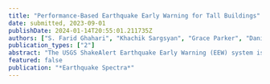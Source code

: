 ```yaml
---
title: "Performance-Based Earthquake Early Warning for Tall Buildings"
date: submitted, 2023-09-01
publishDate: 2024-01-14T20:55:01.211735Z
authors: ["S. Farid Ghahari", "Khachik Sargsyan", "Grace Parker", "Daniel Swensen", "Mehmet Çelebi", "Hamid Haddadi", "Ertugrul Taciroglu"]
publication_types: ["2"]
abstract: "The USGS ShakeAlert Earthquake Early Warning (EEW) system issues a warning to residents on the West Coast of the US seconds before damaging waves arrive, if the expected ground level shaking exceeds a certain threshold. However, residents in tall buildings may experience much greater motion due to the dynamic response of the buildings, as observed during the recent 2019 Ridgecrest earthquake. Therefore, there is an ongoing effort to extend the EEW system to include the contribution of building response in order to provide a more accurate estimation of the expected shaking intensity, especially for tall buildings. Unfortunately, the supposedly ideal solution of analyzing detailed Finite Element (FE) models of buildings under predicted ground motion time histories is not theoretically or practically feasible at the moment. The authors have recently investigated existing simple methods to estimate Peak Floor Acceleration (PFA) based on estimated Peak Ground Acceleration (PGA), showing these simple formulas are not suitable for PFA estimation unless the modal properties of the building and accurate ground motion response spectra are available. Instead, this paper explores another approach by extending the PEER PBEE (Performance-Based Earthquake Engineering) to EEW, considering that every component involved in building response prediction is uncertain in the EEW scenario. While this idea is not new and has been proposed by other researchers, it has two shortcomings: 1) the simple beam model used for response prediction is prone to modeling uncertainty, which has not been quantified, and 2) the ground motions used for probabilistic demand models are not suitable for EEW applications. In this paper, we address these two issues by incorporating modeling errors into the parameters of the beam model and by using a new set of ground motions, respectively. We demonstrate how this approach could practically work by utilizing data from a 52-story building in downtown Los Angeles. The criteria and thresholds for comparing the estimated PFA are beyond the scope of this study, but using those employed by previous researchers shows that if PGA is accurately estimated, this approach can predict the appropriate level of human comfort in tall buildings."
featured: false
publication: "*Earthquake Spectra*"
---
```


